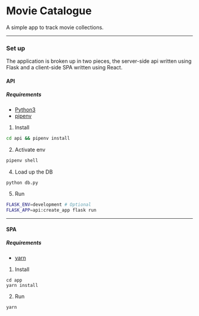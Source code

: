 # Movie Catalogue

A simple app to track movie collections.

---

### Set up

The application is broken up in two pieces, the server-side api written using Flask and a client-side
SPA written using React.

#### API

##### Requirements
- [Python3](https://www.python.org/)
- [pipenv](https://docs.pipenv.org/)

1. Install
```bash
cd api && pipenv install
```

2. Activate env
```bash
pipenv shell
```

4. Load up the DB
```bash
python db.py
```

5. Run
```bash
FLASK_ENV=development # Optional
FLASK_APP=api:create_app flask run
```

---

#### SPA

##### Requirements
- [yarn](https://yarnpkg.com/en/)

1. Install
```
cd app
yarn install
```

2. Run
```
yarn
```
